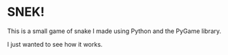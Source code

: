 # SNEK!

This is a small game of snake I made using Python and the PyGame library.

I just wanted to see how it works.
